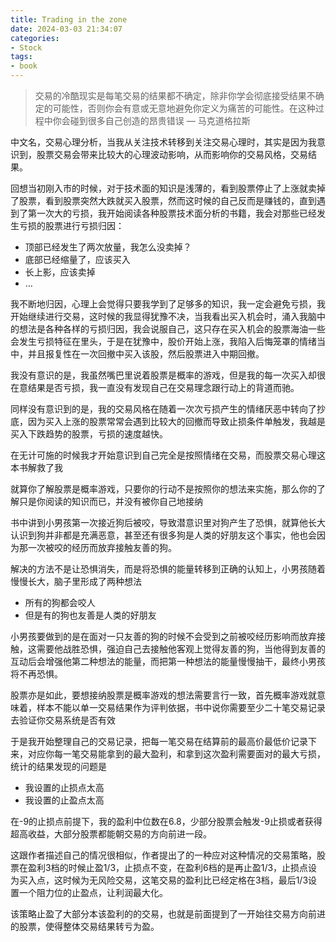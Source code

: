 ```yaml
---
title: Trading in the zone
date: 2024-03-03 21:34:07
categories:
- Stock
tags:
- book
---
```


> 交易的冷酷现实是每笔交易的结果都不确定，除非你学会彻底接受结果不确定的可能性，否则你会有意或无意地避免你定义为痛苦的可能性。在这种过程中你会碰到很多自己创造的昂贵错误  — 马克道格拉斯
> 

<!-- more -->

中文名，交易心理分析，当我从关注技术转移到关注交易心理时，其实是因为我意识到，股票交易会带来比较大的心理波动影响，从而影响你的交易风格，交易结果。

回想当初刚入市的时候，对于技术面的知识是浅薄的，看到股票停止了上涨就卖掉了股票，看到股票突然大跌就买入股票，然而这时候的自己反而是赚钱的，直到遇到了第一次大的亏损，我开始阅读各种股票技术面分析的书籍，我会对那些已经发生亏损的股票进行亏损归因：

- 顶部已经发生了两次放量，我怎么没卖掉？
- 底部已经缩量了，应该买入
- 长上影，应该卖掉
- …

我不断地归因，心理上会觉得只要我学到了足够多的知识，我一定会避免亏损，我开始继续进行交易，这时候的我显得犹豫不决，当我看出买入机会时，涌入我脑中的想法是各种各样的亏损归因，我会说服自己，这只存在买入机会的股票海油一些会发生亏损特征在里头，于是在犹豫中，股价开始上涨，我陷入后悔笼罩的情绪当中，并且报复性在一次回撤中买入该股，然后股票进入中期回撤。

我没有意识的是，我虽然嘴巴里说着股票是概率的游戏，但是我的每一次买入却很在意结果是否亏损，我一直没有发现自己在交易理念跟行动上的背道而驰。

同样没有意识到的是，我的交易风格在随着一次次亏损产生的情绪厌恶中转向了抄底，因为买入上涨的股票常常会遇到比较大的回撤而导致止损条件单触发，我越是买入下跌趋势的股票，亏损的速度越快。

在无计可施的时候我才开始意识到自己完全是按照情绪在交易，而股票交易心理这本书解救了我

就算你了解股票是概率游戏，只要你的行动不是按照你的想法来实施，那么你的了解只是你阅读的知识而已，并没有被你自己地接纳

书中讲到小男孩第一次接近狗后被咬，导致潜意识里对狗产生了恐惧，就算他长大认识到狗并非都是充满恶意，甚至还有很多狗是人类的好朋友这个事实，他也会因为那一次被咬的经历而放弃接触友善的狗。

解决的方法不是让恐惧消失，而是将恐惧的能量转移到正确的认知上，小男孩随着慢慢长大，脑子里形成了两种想法

- 所有的狗都会咬人
- 但是有的狗也友善是人类的好朋友

小男孩要做到的是在面对一只友善的狗的时候不会受到之前被咬经历影响而放弃接触，这需要他战胜恐惧，强迫自己去接触他客观上觉得友善的狗，当他得到友善的互动后会增强他第二种想法的能量，而把第一种想法的能量慢慢抽干，最终小男孩将不再恐惧。

股票亦是如此，要想接纳股票是概率游戏的想法需要言行一致，首先概率游戏就意味着，样本不能以单一交易结果作为评判依据，书中说你需要至少二十笔交易记录去验证你交易系统是否有效

于是我开始整理自己的交易记录，把每一笔交易在结算前的最高价最低价记录下来，对应你每一笔交易能拿到的最大盈利，和拿到这次盈利需要面对的最大亏损，统计的结果发现的问题是

- 我设置的止损点太高
- 我设置的止盈点太高

在-9的止损点前提下，我的盈利中位数在6.8，少部分股票会触发-9止损或者获得超高收益，大部分股票都能朝交易的方向前进一段。

这跟作者描述自己的情况很相似，作者提出了的一种应对这种情况的交易策略，股票在盈利3档的时候止盈1/3，止损点不变，在盈利6档的是再止盈1/3，止损点设为买入点，这时候为无风险交易，这笔交易的盈利比已经定格在3档，最后1/3设置一个阻力位的止盈点，让利润最大化。

该策略止盈了大部分本该盈利的的交易，也就是前面提到了一开始往交易方向前进的股票，使得整体交易结果转亏为盈。
